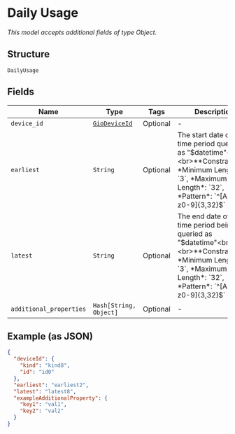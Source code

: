 
# Daily Usage

*This model accepts additional fields of type Object.*

## Structure

`DailyUsage`

## Fields

| Name | Type | Tags | Description |
|  --- | --- | --- | --- |
| `device_id` | [`GioDeviceId`](../../doc/models/gio-device-id.md) | Optional | - |
| `earliest` | `String` | Optional | The start date of the time period queried as "$datetime"<br><br>**Constraints**: *Minimum Length*: `3`, *Maximum Length*: `32`, *Pattern*: `^[A-Za-z0-9]{3,32}$` |
| `latest` | `String` | Optional | The end date of the time period being queried as "$datetime"<br><br>**Constraints**: *Minimum Length*: `3`, *Maximum Length*: `32`, *Pattern*: `^[A-Za-z0-9]{3,32}$` |
| `additional_properties` | `Hash[String, Object]` | Optional | - |

## Example (as JSON)

```json
{
  "deviceId": {
    "kind": "kind8",
    "id": "id0"
  },
  "earliest": "earliest2",
  "latest": "latest8",
  "exampleAdditionalProperty": {
    "key1": "val1",
    "key2": "val2"
  }
}
```

